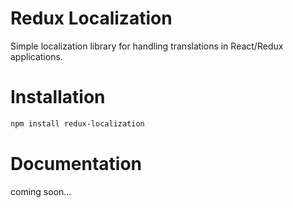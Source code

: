# Redux Localization

Simple localization library for handling translations in React/Redux applications.

# Installation

```bash
npm install redux-localization
```

# Documentation

coming soon...
